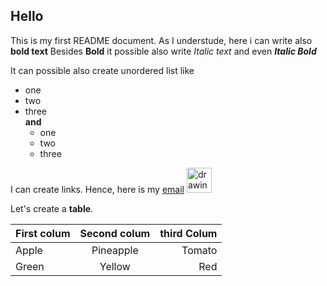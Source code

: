 ## Hello 
This is my first README document.
As I understude, here i can write also **bold text**
Besides **Bold** it possible also write *Italic text* and even **_Italic Bold_**

It can possible also create unordered list like
- one
- two
- three <br>
**and**
    - one
    - two
    - three

I can create links. Hence, here is my [email](rafaelafrikyan95@gmail.com) <img src="https://mpng.subpng.com/20180718/vws/kisspng-email-logo-bounce-address-computer-icons-message-online-application-5b4f433eed6ac1.5937710415319212149725.jpg" alt="drawing" width="40"/>

Let's create a **table**.

| First colum   | Second colum   | third Colum|
| --------------| :------------: |-----------:|
| Apple         | Pineapple      | Tomato     |
| Green         | Yellow         | Red        |

